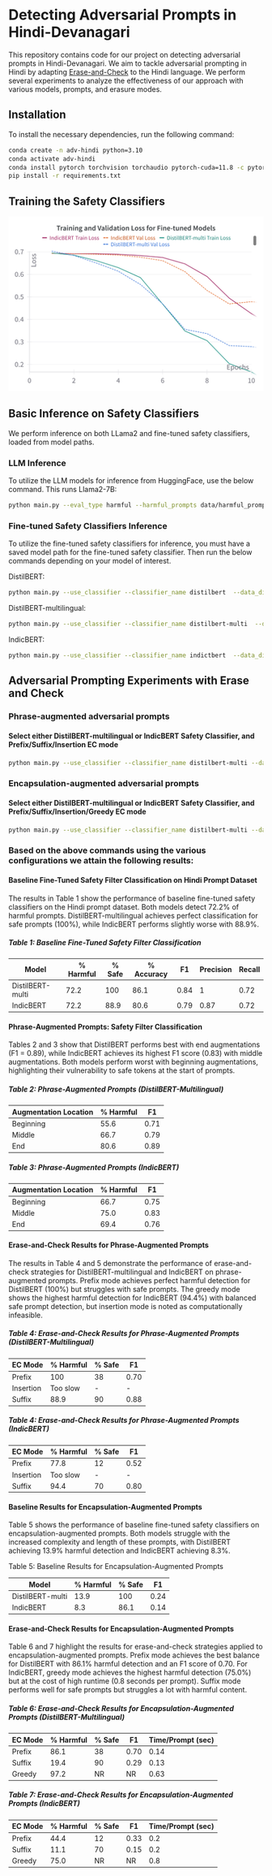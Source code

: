 # Detecting Adversarial Prompts in Hindi-Devanagari

This repository contains code for our project on detecting adversarial prompts in Hindi-Devanagari. We aim to tackle adversarial prompting in Hindi by adapting [Erase-and-Check](https://github.com/aounon/certified-llm-safety) to the Hindi language. We perform several experiments to analyze the effectiveness of our approach with various models, prompts, and erasure modes. 

## Installation

To install the necessary dependencies, run the following command:

```bash
conda create -n adv-hindi python=3.10
conda activate adv-hindi
conda install pytorch torchvision torchaudio pytorch-cuda=11.8 -c pytorch -c nvidia
pip install -r requirements.txt
```

## Training the Safety Classifiers

![Train and Validation Loss](train_val_loss.png)

## Basic Inference on Safety Classifiers
We perform inference on both LLama2 and fine-tuned safety classifiers, loaded from model paths.

### LLM Inference
To utilize the LLM models for inference from HuggingFace, use the below command. This runs Llama2-7B:
```bash
python main.py --eval_type harmful --harmful_prompts data/harmful_prompts.txt
```

### Fine-tuned Safety Classifiers Inference
To utilize the fine-tuned safety classifiers for inference, you must have a saved model path for the fine-tuned safety classifier. Then run the below commands depending on your model of interest. 

DistilBERT:
```bash
python main.py --use_classifier --classifier_name distilbert  --data_dir hindi_data/hindi --eval_type all_data --model_wt_path models/distilbert_hindi.pt 
```
DistilBERT-multilingual:
```bash
python main.py --use_classifier --classifier_name distilbert-multi  --data_dir hindi_data/hindi --eval_type all_data --model_wt_path models/distilbert_multi_hindi.pt 
```
IndicBERT:
```bash
python main.py --use_classifier --classifier_name indictbert  --data_dir hindi_data/hindi --eval_type all_data --model_wt_path models/indicbert_hindi.pt 
```

## Adversarial Prompting Experiments with Erase and Check

### Phrase-augmented adversarial prompts 

#### Select either DistilBERT-multilingual or IndicBERT Safety Classifier, and Prefix/Suffix/Insertion EC mode
```bash
python main.py --use_classifier --classifier_name distilbert-multi --data_dir hindi_data/hindi --eval_type ec_all_data --model_wt_path models/distilbert_multi_hindi.pt --mode prefix 
```

### Encapsulation-augmented adversarial prompts

#### Select either DistilBERT-multilingual or IndicBERT Safety Classifier, and Prefix/Suffix/Insertion/Greedy EC mode
```bash
python main.py --use_classifier --classifier_name distilbert-multi --data_dir hindi_data/hindi --eval_type ec_all_data --model_wt_path models/distilbert_multi_hindi.pt --mode prefix --hidden_harmful
```

### Based on the above commands using the various configurations we attain the following results:

#### Baseline Fine-Tuned Safety Filter Classification on Hindi Prompt Dataset
The results in Table 1 show the performance of baseline fine-tuned safety classifiers on the Hindi prompt dataset. Both models detect 72.2% of harmful prompts.  DistilBERT-multilingual achieves perfect classification for safe prompts (100%), while IndicBERT performs slightly worse with 88.9%. 

##### Table 1: Baseline Fine-Tuned Safety Filter Classification

| Model             | % Harmful | % Safe | % Accuracy | F1   | Precision | Recall |
|--------------------|-----------|--------|------------|------|-----------|--------|
| DistilBERT-multi   | 72.2      | 100    | 86.1       | 0.84 | 1         | 0.72   |
| IndicBERT          | 72.2      | 88.9   | 80.6       | 0.79 | 0.87      | 0.72   |

#### Phrase-Augmented Prompts: Safety Filter Classification
Tables 2 and 3 show that DistilBERT performs best with end augmentations (F1 = 0.89), while IndicBERT achieves its highest F1 score (0.83) with middle augmentations. Both models perform worst with beginning augmentations, highlighting their vulnerability to safe tokens at the start of prompts.

##### Table 2: Phrase-Augmented Prompts (DistilBERT-Multilingual)

| Augmentation Location | % Harmful | F1   |
|------------------------|-----------|------|
| Beginning              | 55.6      | 0.71 |
| Middle                 | 66.7      | 0.79 |
| End                    | 80.6      | 0.89 |

##### Table 3: Phrase-Augmented Prompts (IndicBERT)

| Augmentation Location | % Harmful | F1   |
|------------------------|-----------|------|
| Beginning              | 66.7      | 0.75 |
| Middle                 | 75.0      | 0.83 |
| End                    | 69.4      | 0.76 |


#### Erase-and-Check Results for Phrase-Augmented Prompts
The results in Table 4 and 5 demonstrate the performance of erase-and-check strategies for DistilBERT-multilingual and IndicBERT on phrase-augmented prompts. Prefix mode achieves perfect harmful detection for DistilBERT (100%) but struggles with safe prompts. The greedy mode shows the highest harmful detection for IndicBERT (94.4%) with balanced safe prompt detection, but insertion mode is noted as computationally infeasible.

##### Table 4: Erase-and-Check Results for Phrase-Augmented Prompts (DistilBERT-Multilingual)
| EC Mode   | % Harmful | % Safe | F1   |
|-----------|-----------|--------|------|
| Prefix    | 100       | 38     | 0.70 |
| Insertion | Too slow  | -      | -    |
| Suffix    | 88.9      | 90     | 0.88 |

##### Table 4: Erase-and-Check Results for Phrase-Augmented Prompts (IndicBERT)

| EC Mode   | % Harmful | % Safe | F1   |
|-----------|-----------|--------|------|
| Prefix    | 77.8      | 12     | 0.52 |
| Insertion | Too slow  | -      | -    |
| Suffix    | 94.4      | 70     | 0.80 |

#### Baseline Results for Encapsulation-Augmented Prompts

Table 5 shows the performance of baseline fine-tuned safety classifiers on encapsulation-augmented prompts. Both models struggle with the increased complexity and length of these prompts, with DistilBERT achieving 13.9% harmful detection and IndicBERT achieving 8.3%.

Table 5: Baseline Results for Encapsulation-Augmented Prompts

| Model            | % Harmful | % Safe | F1   |
|-------------------|-----------|--------|------|
| DistilBERT-multi  | 13.9      | 100    | 0.24 |
| IndicBERT         | 8.3       | 86.1   | 0.14 |

#### Erase-and-Check Results for Encapsulation-Augmented Prompts
Table 6 and 7 highlight the results for erase-and-check strategies applied to encapsulation-augmented prompts. Prefix mode achieves the best balance for DistilBERT with 86.1% harmful detection and an F1 score of 0.70. For IndicBERT, greedy mode achieves the highest harmful detection (75.0%) but at the cost of high runtime (0.8 seconds per prompt). Suffix mode performs well for safe prompts but struggles a lot with harmful content.

##### Table 6: Erase-and-Check Results for Encapsulation-Augmented Prompts (DistilBERT-Multilingual)

| EC Mode   | % Harmful | % Safe | F1   | Time/Prompt (sec) |
|-----------|-----------|--------|------|-------------------|
| Prefix    | 86.1      | 38     | 0.70 | 0.14              |
| Suffix    | 19.4      | 90     | 0.29 | 0.13              |
| Greedy    | 97.2      | NR     | NR   | 0.63              |

##### Table 7: Erase-and-Check Results for Encapsulation-Augmented Prompts (IndicBERT)

| EC Mode   | % Harmful | % Safe | F1   | Time/Prompt (sec) |
|-----------|-----------|--------|------|-------------------|
| Prefix    | 44.4      | 12     | 0.33 | 0.2               |
| Suffix    | 11.1      | 70     | 0.15 | 0.2               |
| Greedy    | 75.0      | NR     | NR   | 0.8               |

